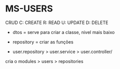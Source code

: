 # MS-USERS
CRUD
C: CREATE
R: READ
U: UPDATE
D: DELETE

- dtos = serve para criar a classe, nivel mais baixo
- repository = criar as funções

- user.repository > user.service > user.controller/


cria o modules > users > repositories

